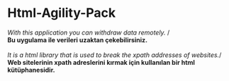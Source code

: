 # Html-Agility-Pack
*With this application you can withdraw data remotely.* /<br/> 
**Bu uygulama ile verileri uzaktan çekebilirsiniz.** </br></br>
*It is a html library that is used to break the xpath addresses of websites.*/ <br>
**Web sitelerinin xpath adreslerini kırmak için kullanılan bir html kütüphanesidir.**

